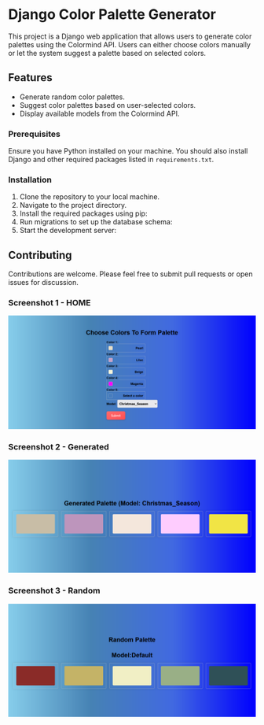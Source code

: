 # Django Color Palette Generator

This project is a Django web application that allows users to generate color palettes using the Colormind API. Users can either choose colors manually or let the system suggest a palette based on selected colors.

## Features

- Generate random color palettes.
- Suggest color palettes based on user-selected colors.
- Display available models from the Colormind API.

### Prerequisites

Ensure you have Python installed on your machine. You should also install Django and other required packages listed in `requirements.txt`.

### Installation

1. Clone the repository to your local machine.
2. Navigate to the project directory.
3. Install the required packages using pip:
4. Run migrations to set up the database schema:
5. Start the development server:

## Contributing

Contributions are welcome. Please feel free to submit pull requests or open issues for discussion.

### Screenshot 1 - HOME
![Screenshot 1](https://github.com/MohammedKaif037/ColorPalleteAPIApp/blob/master/ScreenShots/color_home.png)

### Screenshot 2 - Generated
![Screenshot 2](https://github.com/MohammedKaif037/ColorPalleteAPIApp/blob/master/ScreenShots/color_generated.png)

### Screenshot 3 - Random
![Screenshot 3](https://github.com/MohammedKaif037/ColorPalleteAPIApp/blob/master/ScreenShots/color_random.png)




